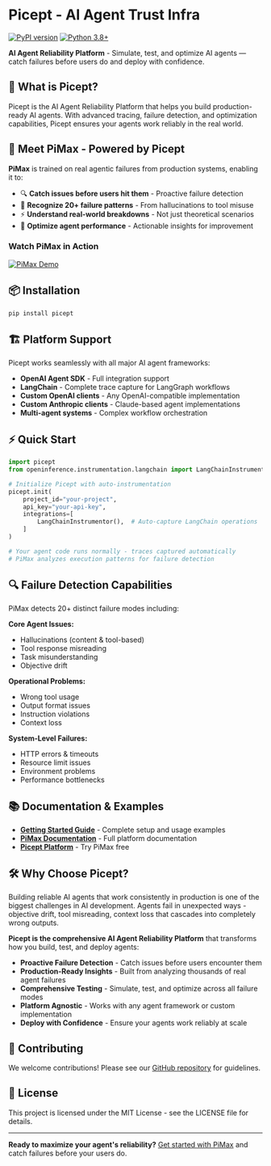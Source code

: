 # Picept - AI Agent Trust Infra

[![PyPI version](https://badge.fury.io/py/picept.svg)](https://badge.fury.io/py/picept)
[![Python 3.8+](https://img.shields.io/badge/python-3.8+-blue.svg)](https://www.python.org/downloads/)

**AI Agent Reliability Platform** - Simulate, test, and optimize AI agents — catch failures before users do and deploy with confidence.

## 🎯 What is Picept?

Picept is the AI Agent Reliability Platform that helps you build production-ready AI agents. With advanced tracing, failure detection, and optimization capabilities, Picept ensures your agents work reliably in the real world.

## 🚀 Meet PiMax - Powered by Picept

**PiMax** is trained on real agentic failures from production systems, enabling it to:

- 🔍 **Catch issues before users hit them** - Proactive failure detection
- 🧠 **Recognize 20+ failure patterns** - From hallucinations to tool misuse  
- ⚡ **Understand real-world breakdowns** - Not just theoretical scenarios
- 🎯 **Optimize agent performance** - Actionable insights for improvement

### Watch PiMax in Action
[![PiMax Demo](https://img.youtube.com/vi/MO_C0ftq964/0.jpg)](https://youtu.be/MO_C0ftq964?si=MppBq1x8tXuqSy0a)

## 📦 Installation

```bash
pip install picept
```

## 🏗️ Platform Support

Picept works seamlessly with all major AI agent frameworks:

- **OpenAI Agent SDK** - Full integration support
- **LangChain** - Complete trace capture for LangGraph workflows  
- **Custom OpenAI clients** - Any OpenAI-compatible implementation
- **Custom Anthropic clients** - Claude-based agent implementations
- **Multi-agent systems** - Complex workflow orchestration

## ⚡ Quick Start

```python
import picept
from openinference.instrumentation.langchain import LangChainInstrumentor

# Initialize Picept with auto-instrumentation
picept.init(
    project_id="your-project",
    api_key="your-api-key",
    integrations=[
        LangChainInstrumentor(),  # Auto-capture LangChain operations
    ]
)

# Your agent code runs normally - traces captured automatically
# PiMax analyzes execution patterns for failure detection
```

## 🔍 Failure Detection Capabilities

PiMax detects 20+ distinct failure modes including:

**Core Agent Issues:**
- Hallucinations (content & tool-based)
- Tool response misreading  
- Task misunderstanding
- Objective drift

**Operational Problems:**
- Wrong tool usage
- Output format issues
- Instruction violations
- Context loss

**System-Level Failures:**
- HTTP errors & timeouts
- Resource limit issues
- Environment problems
- Performance bottlenecks

## 📚 Documentation & Examples

- **[Getting Started Guide](https://docs.picept.ai/pimax/getting-started)** - Complete setup and usage examples
- **[PiMax Documentation](https://docs.picept.ai)** - Full platform documentation
- **[Picept Platform](https://picept.ai)** - Try PiMax free

## 🛠️ Why Choose Picept?

Building reliable AI agents that work consistently in production is one of the biggest challenges in AI development. Agents fail in unexpected ways - objective drift, tool misreading, context loss that cascades into completely wrong outputs.

**Picept is the comprehensive AI Agent Reliability Platform** that transforms how you build, test, and deploy agents:

- **Proactive Failure Detection** - Catch issues before users encounter them
- **Production-Ready Insights** - Built from analyzing thousands of real agent failures  
- **Comprehensive Testing** - Simulate, test, and optimize across all failure modes
- **Platform Agnostic** - Works with any agent framework or custom implementation
- **Deploy with Confidence** - Ensure your agents work reliably at scale

## 🤝 Contributing

We welcome contributions! Please see our [GitHub repository](https://github.com/Picept/picept) for guidelines.

## 📄 License

This project is licensed under the MIT License - see the LICENSE file for details.

---

**Ready to maximize your agent's reliability?** [Get started with PiMax](https://docs.picept.ai/pimax/getting-started) and catch failures before your users do.
